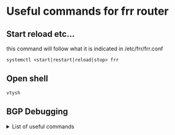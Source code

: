 # Useful commands for frr router
## Start reload etc...

this command will follow what it is indicated in /etc/frr/frr.conf
```
systemctl <start|restart|reload|stop> frr
```

## Open shell

```
vtysh
```

## BGP Debugging

<details>
<summary> List of useful commands</summary>

shows neighbor status and number of prefixes received from peers
```
show bgp ipv4 unicast summary
```

shows bgp routing table and best path selections
```
show bgp ipv4 unicast
```

Indicates why peering is not coming up, look in log file
```
debug bgp neighbor events
```

Indicates what is happening for routes received, look in log file
```
debug bgp updates
```
</details>


